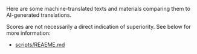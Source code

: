 Here are some machine-translated texts and materials comparing them to AI-generated translations.

Scores are not necessarily a direct indication of superiority. See below for more information:

* [scripts/REAEME.md](https://github.com/7shi/dante-la-el/blob/main/scripts/README.md)
